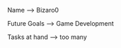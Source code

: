 Name --> Bizaro0

Future Goals --> Game Development

Tasks at hand --> too many


<!---
Bizaro0/Bizaro0 is a ✨ special ✨ repository because its `README.md` (this file) appears on your GitHub profile.
You can click the Preview link to take a look at your changes.
--->

